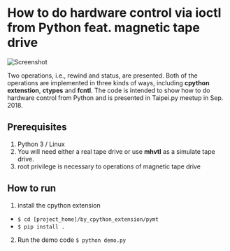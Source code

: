 How to do hardware control via ioctl from Python feat. magnetic tape drive
===============================================================================

![Screenshot](https://user-images.githubusercontent.com/3183314/46056862-583cf080-c185-11e8-9b98-4d0a7853787d.png)

Two operations, i.e., rewind and status, are presented. Both of the operations are implemented in three kinds of ways, including **cpython extenstion**, **ctypes** and **fcntl**.
The code is intended to show how to do hardware control from Python and is presented in Taipei.py meetup in Sep. 2018.

## Prerequisites

1. Python 3 / Linux
2. You will need either a real tape drive or use **mhvtl** as a simulate tape drive.
3. root privilege is necessary to operations of magnetic tape drive

## How to run

1. install the cpython extension
 - ``$ cd [project_home]/by_cpython_extension/pymt``
 - ``$ pip install .``
2. Run the demo code ``$ python demo.py``

